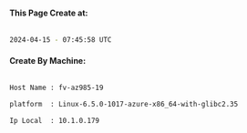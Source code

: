 
   
#### This Page Create at:

```bash

2024-04-15 - 07:45:58 UTC

```

#### Create By Machine:

```bash

Host Name : fv-az985-19

platform  : Linux-6.5.0-1017-azure-x86_64-with-glibc2.35

Ip Local  : 10.1.0.179

```

